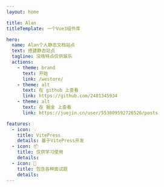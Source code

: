 ```yaml
---
layout: home

title: Alan
titleTemplate: 一个Vue3组件库

hero:
  name: Alan个人静态文档站点
  text: 搭建静态站点
  tagline: 没啥特点仅供娱乐
  actions:
    - theme: brand
      text: 开始
      link: /westore/
    - theme: alt
      text: 在 github 上查看
      link: https://github.com/2401345934
    - theme: alt
      text: 在 掘金 上查看
      link: https://juejin.cn/user/553809592726526/posts

features:
  - icon: 💡
    title: VitePress
    details: 基于VitePress开发
  - icon: 📦
    title: 仅供学习使用
    details:
  - icon: 📖
    title: 包含各种面试题
    details:
---
```


